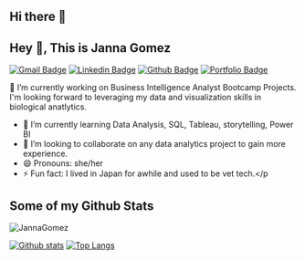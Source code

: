 ## Hi there 👋
## Hey 👋, This is Janna Gomez
[![Gmail Badge](https://img.shields.io/badge/-jannalynngomez@gmail.com-c14438?style=flat&logo=Gmail&logoColor=white&link=mailto:jannalynngomez@gmail.com)](mailto:jannalynngomez@gmail.com) 
[![Linkedin Badge](https://img.shields.io/badge/-jannalgomez-0072b1?style=flat&logo=Linkedin&logoColor=white&link=https://www.linkedin.com/in/jannalgomez/)](https://www.linkedin.com/in/jannalgomez/) [![Github Badge](https://img.shields.io/badge/-JannaGomez-grey?style=flat&logo=github&logoColor=white&link=https://github.com/JannaGomez/)](https://www.github.com/JannaGomez/) [![Portfolio Badge](https://img.shields.io/badge/portfolio-web-blue?style=flat&link=https://public.tableau.com/app/profile/janna.gomez8157/vizzes/)](https://public.tableau.com/app/profile/janna.gomez8157/vizzes/) <p align='left'>🔭 I’m currently working on Business Intelligence Analyst Bootcamp Projects. I'm looking forward to leveraging my data and visualization skills in biological anatlytics.
- 🌱 I’m currently learning Data Analysis, SQL, Tableau, storytelling, Power BI 
- 👯 I’m looking to collaborate on any data analytics project to gain more experience.
- 😄 Pronouns: she/her
- ⚡ Fun fact: I lived in Japan for awhile and used to be vet tech.</p</p>
## Some of my Github Stats
<p align=left> <img src=https://komarev.com/ghpvc/?username=JannaGomez alt=JannaGomez /> </p>

[![Github stats](https://github-readme-stats.vercel.app/api?username=JannaGomez&show_icons=true&include_all_commits=true)](https://github.com/JannaGomez/github-readme-stats)
[![Top Langs](https://github-readme-stats.vercel.app/api/top-langs/?username=JannaGomez&layout=compact)](https://github.com/JannaGomez/github-readme-stats)


